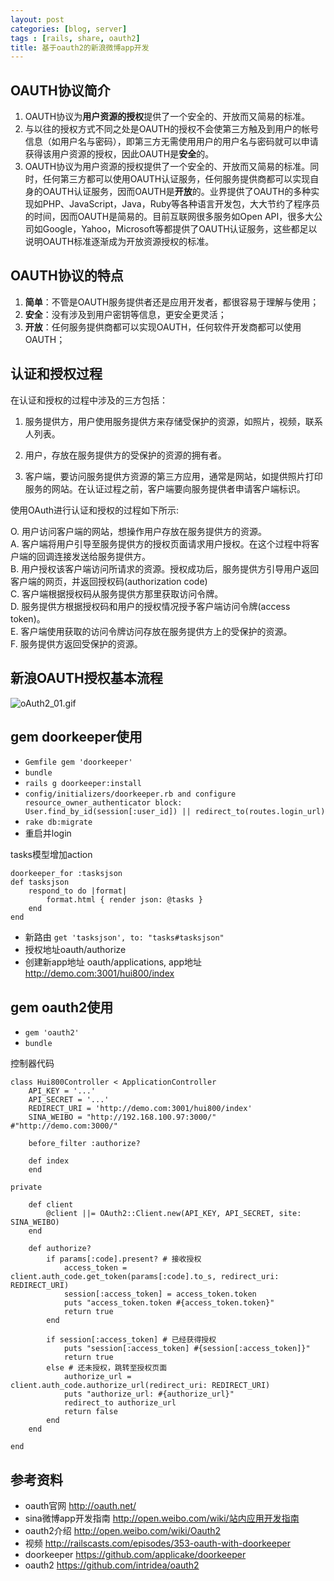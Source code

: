 ```yaml
---
layout: post
categories: [blog, server]
tags : [rails, share, oauth2]
title: 基于oauth2的新浪微博app开发
---
```


## OAUTH协议简介
1. OAUTH协议为**用户资源的授权**提供了一个安全的、开放而又简易的标准。
2. 与以往的授权方式不同之处是OAUTH的授权不会使第三方触及到用户的帐号信息（如用户名与密码），即第三方无需使用用户的用户名与密码就可以申请获得该用户资源的授权，因此OAUTH是**安全**的。
3. OAUTH协议为用户资源的授权提供了一个安全的、开放而又简易的标准。同时，任何第三方都可以使用OAUTH认证服务，任何服务提供商都可以实现自身的OAUTH认证服务，因而OAUTH是**开放**的。业界提供了OAUTH的多种实现如PHP、JavaScript，Java，Ruby等各种语言开发包，大大节约了程序员的时间，因而OAUTH是简易的。目前互联网很多服务如Open API，很多大公司如Google，Yahoo，Microsoft等都提供了OAUTH认证服务，这些都足以说明OAUTH标准逐渐成为开放资源授权的标准。

## OAUTH协议的特点
1. **简单**：不管是OAUTH服务提供者还是应用开发者，都很容易于理解与使用；
2. **安全**：没有涉及到用户密钥等信息，更安全更灵活；
3. **开放**：任何服务提供商都可以实现OAUTH，任何软件开发商都可以使用OAUTH；

## 认证和授权过程
在认证和授权的过程中涉及的三方包括：

1. 服务提供方，用户使用服务提供方来存储受保护的资源，如照片，视频，联系人列表。

2. 用户，存放在服务提供方的受保护的资源的拥有者。

3. 客户端，要访问服务提供方资源的第三方应用，通常是网站，如提供照片打印服务的网站。在认证过程之前，客户端要向服务提供者申请客户端标识。

使用OAuth进行认证和授权的过程如下所示:

O. 用户访问客户端的网站，想操作用户存放在服务提供方的资源。  
A. 客户端将用户引导至服务提供方的授权页面请求用户授权。在这个过程中将客户端的回调连接发送给服务提供方。  
B. 用户授权该客户端访问所请求的资源。授权成功后，服务提供方引导用户返回客户端的网页，并返回授权码(authorization code)  
C. 客户端根据授权码从服务提供方那里获取访问令牌。  
D. 服务提供方根据授权码和用户的授权情况授予客户端访问令牌(access token)。  
E. 客户端使用获取的访问令牌访问存放在服务提供方上的受保护的资源。  
F. 服务提供方返回受保护的资源。  
## 新浪OAUTH授权基本流程
<img src="http://www.sinaimg.cn/blog/developer/wiki/oAuth2_01.gif" alt="oAuth2_01.gif">

## gem doorkeeper使用
* `Gemfile gem 'doorkeeper'`
* `bundle`
* `rails g doorkeeper:install`
* `config/initializers/doorkeeper.rb and configure resource_owner_authenticator block:
User.find_by_id(session[:user_id]) || redirect_to(routes.login_url)`
* `rake db:migrate`
* 重启并login

tasks模型增加action

    doorkeeper_for :tasksjson
    def tasksjson
        respond_to do |format|
            format.html { render json: @tasks }
        end
    end
    
* 新路由 `get 'tasksjson', to: "tasks#tasksjson"`
* 授权地址oauth/authorize
* 创建新app地址 oauth/applications, app地址 http://demo.com:3001/hui800/index

## gem oauth2使用
* `gem 'oauth2'`
* `bundle`

控制器代码

    class Hui800Controller < ApplicationController
        API_KEY = '...'
        API_SECRET = '...'
        REDIRECT_URI = 'http://demo.com:3001/hui800/index'
        SINA_WEIBO = "http://192.168.100.97:3000/" #"http://demo.com:3000/"
        
        before_filter :authorize?
        
        def index
        end
        
    private

        def client
            @client ||= OAuth2::Client.new(API_KEY, API_SECRET, site: SINA_WEIBO)
        end

        def authorize?
            if params[:code].present? # 接收授权
                access_token = client.auth_code.get_token(params[:code].to_s, redirect_uri: REDIRECT_URI)
                session[:access_token] = access_token.token
                puts "access_token.token #{access_token.token}"
                return true
            end
            
            if session[:access_token] # 已经获得授权
                puts "session[:access_token] #{session[:access_token]}"
                return true
            else # 还未授权，跳转至授权页面
                authorize_url = client.auth_code.authorize_url(redirect_uri: REDIRECT_URI)
                puts "authorize_url: #{authorize_url}"
                redirect_to authorize_url
                return false
            end
        end
     
    end


## 参考资料
* oauth官网 <http://oauth.net/>
* sina微博app开发指南 <http://open.weibo.com/wiki/站内应用开发指南>
* oauth2介绍 <http://open.weibo.com/wiki/Oauth2>
* 视频 <http://railscasts.com/episodes/353-oauth-with-doorkeeper>
* doorkeeper <https://github.com/applicake/doorkeeper>
* oauth2 <https://github.com/intridea/oauth2>

